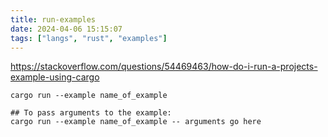 ```yaml
---
title: run-examples
date: 2024-04-06 15:15:07
tags: ["langs", "rust", "examples"]
---
```

https://stackoverflow.com/questions/54469463/how-do-i-run-a-projects-example-using-cargo

```
cargo run --example name_of_example

## To pass arguments to the example:
cargo run --example name_of_example -- arguments go here
```

